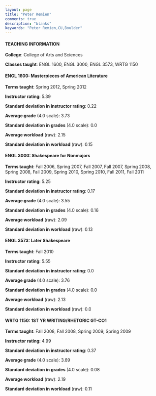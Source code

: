 ```yaml
---
layout: page
title: "Peter Remien" 
comments: true
description: "blanks"
keywords: "Peter Remien,CU,Boulder"
---
```

<head>
<script src="https://ajax.googleapis.com/ajax/libs/jquery/2.1.3/jquery.min.js"></script>
<script src="https://dl.dropboxusercontent.com/s/pc42nxpaw1ea4o9/highcharts.js?dl=0"></script>
<!-- <script src="../assets/js/highcharts.js"></script> -->
<style type="text/css">@font-face {
	font-family: "Bebas Neue";
	src: url(https://www.filehosting.org/file/details/544349/BebasNeue Regular.otf) format("opentype");
	}
	h1.Bebas { 
		font-family: "Bebas Neue", Verdana, Tahoma;
	}
</style>
</head>
	   
#### TEACHING INFORMATION

**College**: College of Arts and Sciences

**Classes taught**: ENGL 1600, ENGL 3000, ENGL 3573, WRTG 1150

#### ENGL 1600: Masterpieces of American Literature

**Terms taught**: Spring 2012, Spring 2012

**Instructor rating**: 5.39

**Standard deviation in instructor rating**: 0.22

**Average grade** (4.0 scale): 3.73

**Standard deviation in grades** (4.0 scale): 0.0

**Average workload** (raw): 2.15

**Standard deviation in workload** (raw): 0.15

#### ENGL 3000: Shakespeare for Nonmajors

**Terms taught**: Fall 2006, Spring 2007, Fall 2007, Fall 2007, Spring 2008, Spring 2008, Fall 2009, Spring 2010, Spring 2010, Fall 2011, Fall 2011

**Instructor rating**: 5.25

**Standard deviation in instructor rating**: 0.17

**Average grade** (4.0 scale): 3.55

**Standard deviation in grades** (4.0 scale): 0.16

**Average workload** (raw): 2.09

**Standard deviation in workload** (raw): 0.13

#### ENGL 3573: Later Shakespeare

**Terms taught**: Fall 2010

**Instructor rating**: 5.55

**Standard deviation in instructor rating**: 0.0

**Average grade** (4.0 scale): 3.76

**Standard deviation in grades** (4.0 scale): 0.0

**Average workload** (raw): 2.13

**Standard deviation in workload** (raw): 0.0

#### WRTG 1150: 1ST YR WRITING/RHETORIC GT-CO1

**Terms taught**: Fall 2008, Fall 2008, Spring 2009, Spring 2009

**Instructor rating**: 4.99

**Standard deviation in instructor rating**: 0.37

**Average grade** (4.0 scale): 3.69

**Standard deviation in grades** (4.0 scale): 0.08

**Average workload** (raw): 2.19

**Standard deviation in workload** (raw): 0.11


